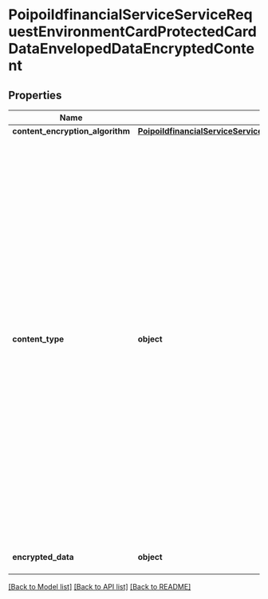 # PoipoiIdfinancialServiceServiceRequestEnvironmentCardProtectedCardDataEnvelopedDataEncryptedContent

## Properties
Name | Type | Description | Notes
------------ | ------------- | ------------- | -------------
**content_encryption_algorithm** | [**PoipoiIdfinancialServiceServiceRequestEnvironmentCardProtectedCardDataEnvelopedDataEncryptedContentContentEncryptionAlgorithm**](PoipoiIdfinancialServiceServiceRequestEnvironmentCardProtectedCardDataEnvelopedDataEncryptedContentContentEncryptionAlgorithm.md) |  | [optional] 
**content_type** | **object** | Identification of the type of a Cryptographic Message Syntax (CMS) data structure.&lt;br/&gt;- **DATA: PlainData**  : *Generic, non cryptographic, or unqualified data content - (ASN.1 Object Identifier: id-data).*&lt;br/&gt;- **SIGN: SignedData**  : *Digital signature - (ASN.1 Object Identifier: id-signedData).*&lt;br/&gt;- **EVLP: EnvelopedData**  : *Encrypted data, with encryption key - (ASN.1 Object Identifier: id-envelopedData).*&lt;br/&gt;- **DGST: DigestedData**  : *Message digest - (ASN.1 Object Identifier: id-digestedData).*&lt;br/&gt;- **AUTH: AuthenticatedData**  : *MAC (Message Authentication Code), with encryption key - (ASN.1 Object Identifier: id-ct-authData).*&lt;br/&gt; | 
**encrypted_data** | **object** | Binary data of 100K maximum.&lt;br/&gt; | 

[[Back to Model list]](../README.md#documentation-for-models) [[Back to API list]](../README.md#documentation-for-api-endpoints) [[Back to README]](../README.md)

